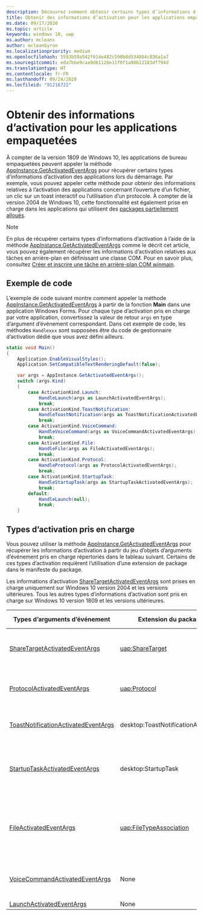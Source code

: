 ```yaml
---
description: Découvrez comment obtenir certains types d’informations d’activation pour les applications .NET empaquetées et C++/Win32 natives
title: Obtenir des informations d’activation pour les applications empaquetées
ms.date: 09/17/2020
ms.topic: article
keywords: windows 10, uwp
ms.author: mcleans
author: mcleanbyron
ms.localizationpriority: medium
ms.openlocfilehash: 5593b59a542f014e482c590b8d534804c836a1a7
ms.sourcegitcommit: eda7bbe9caa9d61126e11f0f1a98b12183df794d
ms.translationtype: HT
ms.contentlocale: fr-FR
ms.lasthandoff: 09/24/2020
ms.locfileid: "91216722"
---
```

# <a name="get-activation-info-for-packaged-apps"></a>Obtenir des informations d’activation pour les applications empaquetées

À compter de la version 1809 de Windows 10, les applications de bureau empaquetées peuvent appeler la méthode [AppInstance.GetActivatedEventArgs](/uwp/api/windows.applicationmodel.appinstance.getactivatedeventargs) pour récupérer certains types d’informations d’activation des applications lors du démarrage. Par exemple, vous pouvez appeler cette méthode pour obtenir des informations relatives à l’activation des applications concernant l’ouverture d’un fichier, un clic sur un toast interactif ou l’utilisation d’un protocole. À compter de la version 2004 de Windows 10, cette fonctionnalité est également prise en charge dans les applications qui utilisent des [packages partiellement alloués](./grant-identity-to-nonpackaged-apps.md).

> [!NOTE]
> En plus de récupérer certains types d’informations d’activation à l’aide de la méthode [AppInstance.GetActivatedEventArgs](/uwp/api/windows.applicationmodel.appinstance.getactivatedeventargs) comme le décrit cet article, vous pouvez également récupérer les informations d’activation relatives aux tâches en arrière-plan en définissant une classe COM. Pour en savoir plus, consultez [Créer et inscrire une tâche en arrière-plan COM winmain](/windows/uwp/launch-resume/create-and-register-a-winmain-background-task).

## <a name="code-example"></a>Exemple de code

L’exemple de code suivant montre comment appeler la méthode [AppInstance.GetActivatedEventArgs](/uwp/api/windows.applicationmodel.appinstance.getactivatedeventargs) à partir de la fonction **Main** dans une application Windows Forms. Pour chaque type d’activation pris en charge par votre application, convertissez la valeur de retour `args` en type d’argument d’événement correspondant. Dans cet exemple de code, les méthodes `Handlexxx` sont supposées être du code de gestionnaire d’activation dédié que vous avez défini ailleurs.

```csharp
static void Main()
{
    Application.EnableVisualStyles();
    Application.SetCompatibleTextRenderingDefault(false);

    var args = AppInstance.GetActivatedEventArgs();
    switch (args.Kind)
    {
        case ActivationKind.Launch:
            HandleLaunch(args as LaunchActivatedEventArgs);
            break;
        case ActivationKind.ToastNotification:
            HandleToastNotification(args as ToastNotificationActivatedEventArgs);
            break;
        case ActivationKind.VoiceCommand:
            HandleVoiceCommand(args as VoiceCommandActivatedEventArgs);
            break;
        case ActivationKind.File:
            HandleFile(args as FileActivatedEventArgs);
            break;
        case ActivationKind.Protocol:
            HandleProtocol(args as ProtocolActivatedEventArgs);
            break;
        case ActivationKind.StartupTask:
            HandleStartupTask(args as StartupTaskActivatedEventArgs);
            break;
        default:
            HandleLaunch(null);
            break;
    }
```

## <a name="supported-activation-types"></a>Types d’activation pris en charge

Vous pouvez utiliser la méthode [AppInstance.GetActivatedEventArgs](/uwp/api/windows.applicationmodel.appinstance.getactivatedeventargs) pour récupérer les informations d’activation à partir du jeu d’objets d’arguments d’événement pris en charge répertoriés dans le tableau suivant. Certains de ces types d’activation requièrent l’utilisation d’une extension de package dans le manifeste du package.

Les informations d’activation [ShareTargetActivatedEventArgs](/uwp/api/windows.applicationmodel.activation.sharetargetactivatedeventargs) sont prises en charge uniquement sur Windows 10 version 2004 et les versions ultérieures. Tous les autres types d’informations d’activation sont pris en charge sur Windows 10 version 1809 et les versions ultérieures.

| Types d’arguments d’événement | Extension du package | Documents connexes | 
|-------------------|-----------------|-----------------------|
| [ShareTargetActivatedEventArgs](/uwp/api/windows.applicationmodel.activation.sharetargetactivatedeventargs) | [uap:ShareTarget](/uwp/schemas/appxpackage/uapmanifestschema/element-uap-sharetarget) | [Faire de votre application de bureau une cible de partage](./desktop-to-uwp-extend.md#making-your-desktop-application-a-share-target) |
| [ProtocolActivatedEventArgs](/uwp/api/windows.applicationmodel.activation.protocolactivatedeventargs) | [uap:Protocol](/uwp/schemas/appxpackage/uapmanifestschema/element-uap-protocol) | [Démarrer votre application à l’aide d’un protocole](./desktop-to-uwp-extensions.md#start-your-application-by-using-a-protocol) |
| [ToastNotificationActivatedEventArgs](/uwp/api/windows.applicationmodel.activation.toastnotificationactivatedeventarg) | desktop:ToastNotificationActivation | [Notifications toast à partir d’applications de bureau](/windows/uwp/design/shell/tiles-and-notifications/toast-desktop-apps) |
| [StartupTaskActivatedEventArgs](/uwp/api/windows.applicationmodel.activation.startuptaskactivatedeventargs)  | desktop:StartupTask | [Démarrer un fichier exécutable lorsque les utilisateurs se connectent à Windows](./desktop-to-uwp-extensions.md#start-an-executable-file-when-users-log-into-windows) |
| [FileActivatedEventArgs](/uwp/api/windows.applicationmodel.activation.fileactivatedeventargs) | [uap:FileTypeAssociation](/uwp/schemas/appxpackage/uapmanifestschema/element-uap-filetypeassociation) | [Associer votre application empaquetée à un ensemble de types de fichiers](./desktop-to-uwp-extensions.md#associate-your-packaged-application-with-a-set-of-file-types) |
| [VoiceCommandActivatedEventArgs](/uwp/api/windows.applicationmodel.activation.voicecommandactivatedeventargs) | None | [Gérer l’activation et exécuter les commandes vocales](/cortana/voice-commands/launch-a-foreground-app-with-voice-commands-in-cortana) |
| [LaunchActivatedEventArgs](/uwp/api/windows.applicationmodel.activation.launchactivatedeventargs) | None |  |